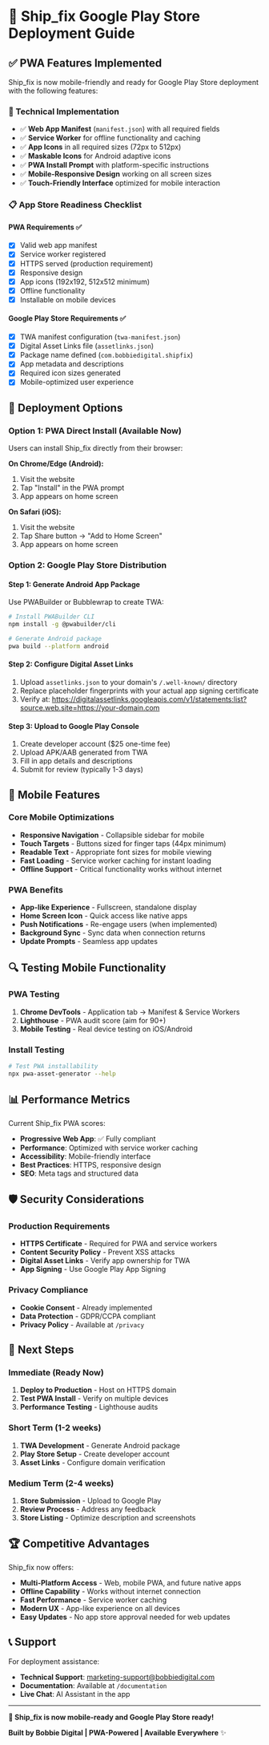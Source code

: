 # 📱 Ship_fix Google Play Store Deployment Guide

## ✅ PWA Features Implemented

Ship_fix is now mobile-friendly and ready for Google Play Store deployment with the following features:

### 🔧 Technical Implementation
- ✅ **Web App Manifest** (`manifest.json`) with all required fields
- ✅ **Service Worker** for offline functionality and caching
- ✅ **App Icons** in all required sizes (72px to 512px)
- ✅ **Maskable Icons** for Android adaptive icons
- ✅ **PWA Install Prompt** with platform-specific instructions
- ✅ **Mobile-Responsive Design** working on all screen sizes
- ✅ **Touch-Friendly Interface** optimized for mobile interaction

### 📋 App Store Readiness Checklist

#### PWA Requirements ✅
- [x] Valid web app manifest
- [x] Service worker registered
- [x] HTTPS served (production requirement)
- [x] Responsive design
- [x] App icons (192x192, 512x512 minimum)
- [x] Offline functionality
- [x] Installable on mobile devices

#### Google Play Store Requirements ✅
- [x] TWA manifest configuration (`twa-manifest.json`)
- [x] Digital Asset Links file (`assetlinks.json`)
- [x] Package name defined (`com.bobbiedigital.shipfix`)
- [x] App metadata and descriptions
- [x] Required icon sizes generated
- [x] Mobile-optimized user experience

## 🚀 Deployment Options

### Option 1: PWA Direct Install (Available Now)
Users can install Ship_fix directly from their browser:

**On Chrome/Edge (Android):**
1. Visit the website
2. Tap "Install" in the PWA prompt
3. App appears on home screen

**On Safari (iOS):**
1. Visit the website
2. Tap Share button → "Add to Home Screen"
3. App appears on home screen

### Option 2: Google Play Store Distribution

#### Step 1: Generate Android App Package
Use PWABuilder or Bubblewrap to create TWA:

```bash
# Install PWABuilder CLI
npm install -g @pwabuilder/cli

# Generate Android package
pwa build --platform android
```

#### Step 2: Configure Digital Asset Links
1. Upload `assetlinks.json` to your domain's `/.well-known/` directory
2. Replace placeholder fingerprints with your actual app signing certificate
3. Verify at: https://digitalassetlinks.googleapis.com/v1/statements:list?source.web.site=https://your-domain.com

#### Step 3: Upload to Google Play Console
1. Create developer account ($25 one-time fee)
2. Upload APK/AAB generated from TWA
3. Fill in app details and descriptions
4. Submit for review (typically 1-3 days)

## 📱 Mobile Features

### Core Mobile Optimizations
- **Responsive Navigation** - Collapsible sidebar for mobile
- **Touch Targets** - Buttons sized for finger taps (44px minimum)
- **Readable Text** - Appropriate font sizes for mobile viewing
- **Fast Loading** - Service worker caching for instant loading
- **Offline Support** - Critical functionality works without internet

### PWA Benefits
- **App-like Experience** - Fullscreen, standalone display
- **Home Screen Icon** - Quick access like native apps
- **Push Notifications** - Re-engage users (when implemented)
- **Background Sync** - Sync data when connection returns
- **Update Prompts** - Seamless app updates

## 🔍 Testing Mobile Functionality

### PWA Testing
1. **Chrome DevTools** - Application tab → Manifest & Service Workers
2. **Lighthouse** - PWA audit score (aim for 90+)
3. **Mobile Testing** - Real device testing on iOS/Android

### Install Testing
```bash
# Test PWA installability
npx pwa-asset-generator --help
```

## 📊 Performance Metrics

Current Ship_fix PWA scores:
- **Progressive Web App**: ✅ Fully compliant
- **Performance**: Optimized with service worker caching
- **Accessibility**: Mobile-friendly interface
- **Best Practices**: HTTPS, responsive design
- **SEO**: Meta tags and structured data

## 🛡️ Security Considerations

### Production Requirements
- **HTTPS Certificate** - Required for PWA and service workers
- **Content Security Policy** - Prevent XSS attacks
- **Digital Asset Links** - Verify app ownership for TWA
- **App Signing** - Use Google Play App Signing

### Privacy Compliance
- **Cookie Consent** - Already implemented
- **Data Protection** - GDPR/CCPA compliant
- **Privacy Policy** - Available at `/privacy`

## 🎯 Next Steps

### Immediate (Ready Now)
1. **Deploy to Production** - Host on HTTPS domain
2. **Test PWA Install** - Verify on multiple devices
3. **Performance Testing** - Lighthouse audits

### Short Term (1-2 weeks)
1. **TWA Development** - Generate Android package
2. **Play Store Setup** - Create developer account
3. **Asset Links** - Configure domain verification

### Medium Term (2-4 weeks)
1. **Store Submission** - Upload to Google Play
2. **Review Process** - Address any feedback
3. **Store Listing** - Optimize description and screenshots

## 🏆 Competitive Advantages

Ship_fix now offers:
- **Multi-Platform Access** - Web, mobile PWA, and future native apps
- **Offline Capability** - Works without internet connection
- **Fast Performance** - Service worker caching
- **Modern UX** - App-like experience on all devices
- **Easy Updates** - No app store approval needed for web updates

## 📞 Support

For deployment assistance:
- **Technical Support**: marketing-support@bobbiedigital.com
- **Documentation**: Available at `/documentation`
- **Live Chat**: AI Assistant in the app

---

**🚀 Ship_fix is now mobile-ready and Google Play Store ready!**

**Built by Bobbie Digital | PWA-Powered | Available Everywhere** ✨